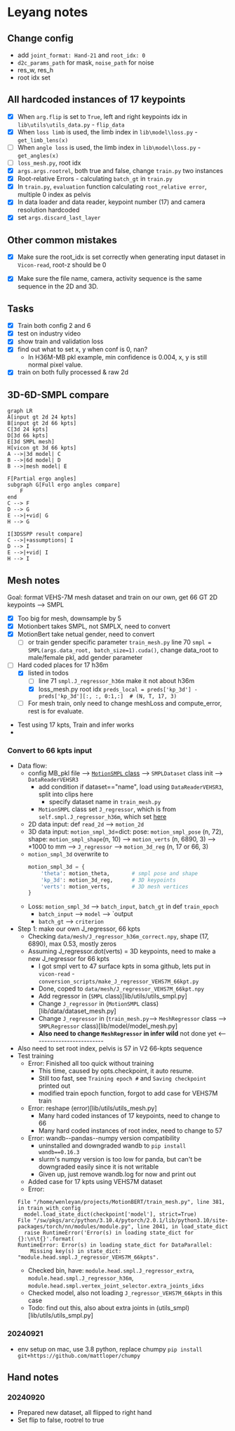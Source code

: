 # Leyang notes

## Change config
- add `joint_format: Hand-21` and `root_idx: 0`
- `d2c_params_path` for mask, `noise_path` for noise 
- res_w, res_h
- root idx set
## All hardcoded instances of 17 keypoints
- [x] When `arg.flip` is set to `True`, left and right keypoints idx in `lib\utils\utils_data.py` - `flip_data`
- [x] When `loss limb` is used, the limb index in `lib\model\loss.py` - `get_limb_lens(x)`
- [ ] When `angle loss` is used, the limb index in `lib\model\loss.py` - `get_angles(x)`
- [ ] `loss_mesh.py`, root idx
- [x] `args.args.rootrel`, both true and false, change `train.py` two instances
- [x] Root-relative Errors - calculating `batch_gt` in `train.py`
- [x] In `train.py`, `evaluation` function calculating `root_relative error`, multiple 0 index as pelvis
- [x] In data loader and data reader, keypoint number (17) and camera resolution hardcoded
- [x] set `args.discard_last_layer`
## Other common mistakes
- [x] Make sure the root_idx is set correctly when generating input dataset in `Vicon-read`, root-z should be 0
- [x] Make sure the file name, camera, activity sequence is the same sequence in the 2D and 3D. 


## Tasks
- [x] Train both config 2 and 6
- [x] test on industry video
- [x] show train and validation loss
- [x] find out what to set x, y when conf is 0, nan?
  - In H36M-MB pkl example, min confidence is 0.004, x, y is still normal pixel value. 
- [x] train on both fully processed & raw 2d

## 3D-6D-SMPL compare

```mermaid
graph LR
A[input gt 2d 24 kpts]
B[input gt 2d 66 kpts]
C[3d 24 kpts]
D[3d 66 kpts]
E[3d SMPL mesh]
H[vicon gt 3d 66 kpts]
A -->|3d model| C
B -->|6d model| D
B -->|mesh model| E

F[Partial ergo angles]
subgraph G[Full ergo angles compare]
    F
end
C --> F
D --> G
E -->|+vid| G
H --> G

I[3DSSPP result compare]
C -->|+assumptions| I
D --> I
E -->|+vid| I
H --> I
```


## Mesh notes
Goal: format VEHS-7M mesh dataset and train on our own, get 66 GT 2D keypoints --> SMPL
- [x] Too big for mesh, downsample by 5
- [x] Motionbert takes SMPL, not SMPLX, need to convert
- [x] MotionBert take netual gender, need to convert
  - [ ] or train gender specific parameter `train_mesh.py` line 70 `smpl = SMPL(args.data_root, batch_size=1).cuda()`, change data_root to male/female pkl, add gender parameter
- [ ] Hard coded places for 17 h36m
  - [x] listed in todos
    - [ ] line 71 `smpl.J_regressor_h36m` make it not about h36m
    - [x] loss_mesh.py root idx `preds_local = preds['kp_3d'] - preds['kp_3d'][:, :, 0:1,:]  # (N, T, 17, 3)` 
  - [ ] For mesh train, only need to change meshLoss and compute_error, rest is for evaluate.

- Test using 17 kpts, Train and infer works
- 
### Convert to 66 kpts input
- Data flow:
  - config MB_pkl file --> [`MotionSMPL` class](lib/data/dataset_mesh.py) --> `SMPLDataset` class init  --> `DataReaderVEHSR3`
    - add condition if dataset=="name", load using `DataReaderVEHSR3`, split into clips here
      - specify dataset name in `train_mesh.py` 
    - `MotionSMPL` class set `J_regressor`, which is from `self.smpl.J_regressor_h36m`, which set [here](lib/utils/utils_smpl.py)
  - 2D data input: def `read_2d` -->  `motion_2d`
  - 3D data input: `motion_smpl_3d`=dict: pose: `motion_smpl_pose` (n, 72), shape: `motion_smpl_shape`(n, 10) --> `motion_verts` (n, 6890, 3) --> *1000 to mm --> `J_regressor` --> `motion_3d_reg` (n, 17 or 66, 3)
  - `motion_smpl_3d` overwrite to 
    ```python
    motion_smpl_3d = {
        'theta': motion_theta,       # smpl pose and shape
        'kp_3d': motion_3d_reg,      # 3D keypoints
        'verts': motion_verts,       # 3D mesh vertices
    }
    ```
  - Loss: `motion_smpl_3d` --> `batch_input`, `batch_gt` in def `train_epoch` 
    - `batch_input` --> `model` --> `output
    - `batch_gt` --> `criterion`
- Step 1: make our own J_regressor, 66 kpts
  - Checking `data/mesh/J_regressor_h36m_correct.npy`, shape (17, 6890), max 0.53, mostly zeros
  - Assuming J_regressor.dot(verts) = 3D keypoints, need to make a new J_regressor for 66 kpts
    - I got smpl vert to 47 surface kpts in soma github, lets put in `vicon-read` - `conversion_scripts/make_J_regressor_VEHS7M_66kpt.py`
    - Done, coped to `data/mesh/J_regressor_VEHS7M_66kpt.npy`
    - Add regressor in (`SMPL` class)[lib/utils/utils_smpl.py]
    - Change `J_regressor` in (`MotionSMPL` class)[lib/data/dataset_mesh.py]
    - Change `J_regressor` in (`train_mesh.py`--> `MeshRegressor` class --> `SMPLRegressor` class)[lib/model/model_mesh.py]
    - **Also need to change `MeshRegressor` in infer wild** not done yet <-------------------------
- Also need to set root index, pelvis is 57 in V2 66-kpts sequence
- Test training
  - Error: Finished all too quick without training
    - This time, caused by opts.checkpoint, it auto resume. 
    - Still too fast, see `Training epoch #` and `Saving checkpoint` printed out
    - modified train epoch function, forgot to add case for VEHS7M train
  - Error: reshape (error)[lib/utils/utils_mesh.py]
    - Many hard coded instances of 17 keypoints, need to change to 66
    - Many hard coded instances of root index, need to change to 57
  - Error: wandb--pandas--numpy version compatibility
    - uninstalled and downgraded wandb to `pip install wandb==0.16.3`
    - slurm's numpy version is too low for panda, but can't be downgraded easily since it is not writable
    - Given up, just remove wandb.log for now and print out
  - Added case for 17 kpts using VEHS7M dataset 
  - Error:
  ```
  File "/home/wenleyan/projects/MotionBERT/train_mesh.py", line 381, in train_with_config
    model.load_state_dict(checkpoint['model'], strict=True)
  File "/sw/pkgs/arc/python/3.10.4/pytorch/2.0.1/lib/python3.10/site-packages/torch/nn/modules/module.py", line 2041, in load_state_dict
    raise RuntimeError('Error(s) in loading state_dict for {}:\n\t{}'.format(
  RuntimeError: Error(s) in loading state_dict for DataParallel:
      Missing key(s) in state_dict: "module.head.smpl.J_regressor_VEHS7M_66kpts". 
  ```
    - Checked bin, have: `module.head.smpl.J_regressor_extra`, `module.head.smpl.J_regressor_h36m`, `module.head.smpl.vertex_joint_selector.extra_joints_idxs`
    - Checked model, also not loading `J_regressor_VEHS7M_66kpts` in this case
    - Todo: find out this, also about extra joints in (utils_smpl)[lib/utils/utils_smpl.py]

### 20240921
- env setup on mac, use 3.8 python, replace chumpy `pip install git+https://github.com/mattloper/chumpy`


## Hand notes
### 20240920
- Prepared new dataset, all flipped to right hand
- Set flip to false, rootrel to true


